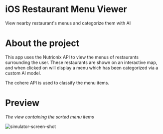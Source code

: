 # iOS Restaurant Menu Viewer
View nearby restaurant's menus and categorize them with AI

# About the project
This app uses the Nutrionix API to view the menus of restaurants surrounding the user. These restaurants are
shown on an interactive map, and when clicked on will display a menu which has been categorized via a custom AI model.

The cohere API is used to classify the menu items.

# Preview
*The view containing the sorted menu items*

![simulator-screen-shot](https://github.com/user-attachments/assets/ccbfaafb-1205-4c2c-a110-34326cff9f60)

